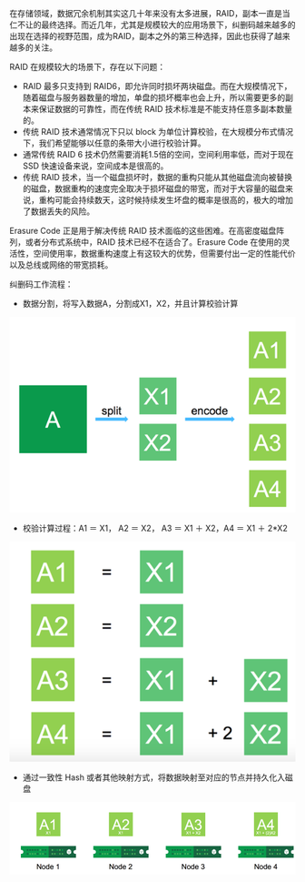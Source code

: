 在存储领域，数据冗余机制其实这几十年来没有太多进展，RAID，副本一直是当仁不让的最终选择。而近几年，尤其是规模较大的应用场景下，纠删码越来越多的出现在选择的视野范围，成为RAID，副本之外的第三种选择，因此也获得了越来越多的关注。

RAID 在规模较大的场景下，存在以下问题：

* RAID 最多只支持到 RAID6，即允许同时损坏两块磁盘。而在大规模情况下，随着磁盘与服务器数量的增加，单盘的损坏概率也会上升，所以需要更多的副本来保证数据的可靠性，而在传统  RAID 技术标准是不能支持任意多副本数量的。
* 传统 RAID 技术通常情况下只以 block 为单位计算校验，在大规模分布式情况下，我们希望能够以任意的条带大小进行校验计算。
* 通常传统 RAID 6 技术仍然需要消耗1.5倍的空间，空间利用率低，而对于现在 SSD 快速设备来说，空间成本是很高的。
* 传统 RAID 技术，当一个磁盘损坏时，数据的重构只能从其他磁盘流向被替换的磁盘，数据重构的速度完全取决于损坏磁盘的带宽，而对于大容量的磁盘来说，重构可能会持续数天，这时候持续发生坏盘的概率是很高的，极大的增加了数据丢失的风险。

Erasure Code 正是用于解决传统 RAID 技术面临的这些困难。在高密度磁盘阵列，或者分布式系统中，RAID 技术已经不在适合了。Erasure Code 在使用的灵活性，空间使用率，数据重构速度上有这较大的优势，但需要付出一定的性能代价以及总线或网络的带宽损耗。


纠删码工作流程：

* 数据分割，将写入数据A，分割成X1，X2，并且计算校验计算

![](/assets/jiushanma_1.png)

* 校验计算过程：A1 ＝ X1， A2 ＝ X2， A3 ＝ X1 ＋ X2，A4 ＝ X1 ＋ 2\*X2

![](/assets/jiushanma_2.png)

* 通过一致性 Hash 或者其他映射方式，将数据映射至对应的节点并持久化入磁盘

![](/assets/jiushanma_4.png)



